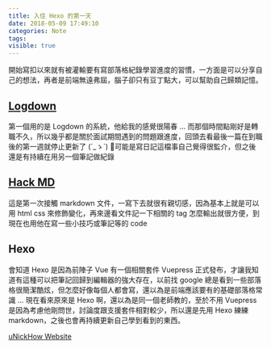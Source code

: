 ```yaml
---
title: 入住 Hexo 的第一天
date: 2018-05-09 17:49:10
categories: Note
tags: 
visible: true
---
```


開始寫扣以來就有被灌輸要有寫部落格紀錄學習進度的習慣，一方面是可以分享自己的想法，再者是前端無遠弗屆，腦子卻只有豆丁點大，可以幫助自己歸類記憶。

<!--more-->

## [Logdown](https://logdown.com/)

第一個用的是 Logdown 的系統，他給我的感覺很陽春 ... 而那個時間點剛好是轉職不久，所以幾乎都是關於面試期間遇到的問題跟進度，回頭去看最後一篇在到職後的第一週就停止更新了 (´_ゝ`) 可能是寫日記這檔事自己覺得很監介，但之後還是有持續在用另一個筆記做紀錄

## [Hack MD](https://hackmd.io/)

這是第一次接觸 markdown 文件，一寫下去就很有親切感，因為基本上就是可以用 html css 來修飾變化，再來邊看文件記一下相關的 tag 怎麼輸出就很方便，到現在也用他在寫一些小技巧或筆記等的 code 

## Hexo

會知道 Hexo 是因為前陣子 Vue 有一個相關套件 Vuepress 正式發布，才讓我知道有這種可以把筆記回歸到編輯器的強大存在，以前找 google 總是看到一些部落格很簡潔酷炫，但怎麼好像每個人都會寫，還以為是前端應該要有的基礎部落格常識 ... 現在看來原來是 Hexo 啊，還以為是同一個老師教的，至於不用 Vuepress 是因為考慮他剛問世，討論度跟支援套件相對較少，所以還是先用 Hexo 練練 markdown，之後也會再持續更新自己學到看到的東西。

[uNickHow Website](http://be-unick.s3-website-ap-northeast-1.amazonaws.com/)